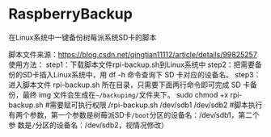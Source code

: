 # RaspberryBackup
在Linux系统中一键备份树莓派系统SD卡的脚本

脚本文件来源：https://blog.csdn.net/qingtian11112/article/details/99825257
使用方法：
step1：下载脚本文件rpi-backup.sh到Linux系统中
step2：把需要备份的SD卡插入Linux系统中，用 df -h 命令查询下 SD 卡对应的设备名。
step3：进入脚本文件 rpi-backup.sh 所在目录，只需要下面两行命令即可完成 SD 卡备份，最终 img 文件会生成在`~/backupimg/`文件夹下。
       sudo chmod +x rpi-backup.sh            #需要赋可执行权限
       /rpi-backup.sh /dev/sdb1 /dev/sdb2     #脚本执行有两个参数，第一个参数是树莓派SD卡`/boot`分区的设备名：/dev/sdb1，第二个参 
                                               数是`/`分区的设备名：/dev/sdb2，视情况修改）
